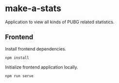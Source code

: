 # make-a-stats
Application to view all kinds of PUBG related statistics.

## Frontend

Install frontend dependencies.

```sh
npm install
```

Initialize frontend application locally.

```sh
npm run serve
```
